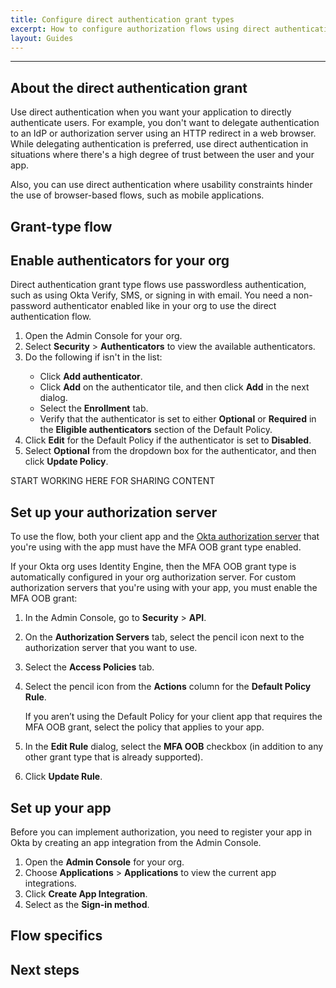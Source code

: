 ```yaml
---
title: Configure direct authentication grant types
excerpt: How to configure authorization flows using direct authentication grant types with Okta
layout: Guides
---
```


<StackSnippet snippet="nutrition" />

---

## About the direct authentication <StackSnippet snippet="granttype" inline /> grant

Use direct authentication when you want your application to directly authenticate users. For example, you don't want to delegate authentication to an IdP or authorization server using an HTTP redirect in a web browser. While delegating authentication is preferred, use direct authentication in situations where there's a high degree of trust between the user and your app.

Also, you can use direct authentication where usability constraints hinder the use of browser-based flows, such as mobile applications.

<StackSnippet snippet="overview" />

## Grant-type flow

<StackSnippet snippet="flow-diagram"/>

## Enable authenticators for your org

Direct authentication grant type flows use passwordless authentication, such as using Okta Verify, SMS, or signing in with email. You need a non-password authenticator enabled like <StackSnippet snippet="authenticator" inline /> in your org to use the direct authentication <StackSnippet snippet="granttype" inline /> flow.

1. Open the Admin Console for your org.
1. Select **Security** > **Authenticators** to view the available authenticators.
1. Do the following if <StackSnippet snippet="authenticator" inline /> isn't in the list:
    * Click **Add authenticator**.
    * Click **Add** on the authenticator tile, and then click **Add** in the next dialog.
    * Select the **Enrollment** tab.
    * Verify that the authenticator is set to either **Optional** or **Required** in the **Eligible authenticators** section of the Default Policy.
1. Click **Edit** for the Default Policy if the authenticator is set to **Disabled**.
1. Select **Optional** from the dropdown box for the authenticator, and then click **Update Policy**.

START WORKING HERE FOR SHARING CONTENT

## Set up your authorization server

To use the <StackSnippet snippet="granttype" inline /> flow, both your client app and the [Okta authorization server](/docs/concepts/auth-servers/) that you're using with the app must have the MFA OOB grant type enabled.

If your Okta org uses Identity Engine, then the MFA OOB grant type is automatically configured in your org authorization server. For custom authorization servers that you're using with your app, you must enable the MFA OOB grant:

1. In the Admin Console, go to **Security** > **API**.
2. On the **Authorization Servers** tab, select the pencil icon next to the authorization server that you want to use.
3. Select the **Access Policies** tab.
4. Select the pencil icon from the **Actions** column for the **Default Policy Rule**.

    If you aren’t using the Default Policy for your client app that requires the MFA OOB grant, select the policy that applies to your app.

5. In the **Edit Rule** dialog, select the **MFA OOB** checkbox (in addition to any other grant type that is already supported).
6. Click **Update Rule**.


## Set up your app

Before you can implement authorization, you need to register your app in Okta by creating an app integration from the Admin Console.

1. Open the **Admin Console** for your org.
1. Choose **Applications** > **Applications** to view the current app integrations.
1. Click **Create App Integration**.
1. Select **<StackSnippet snippet="sign-in-method" inline />** as the **Sign-in method**.

<StackSnippet snippet="setup-app" />

<StackSnippet snippet="install-sdk" />

## Flow specifics

<StackSnippet snippet="use-flow" />

<StackSnippet snippet="examples" />

## Next steps

<StackSnippet snippet="nextsteps" />
